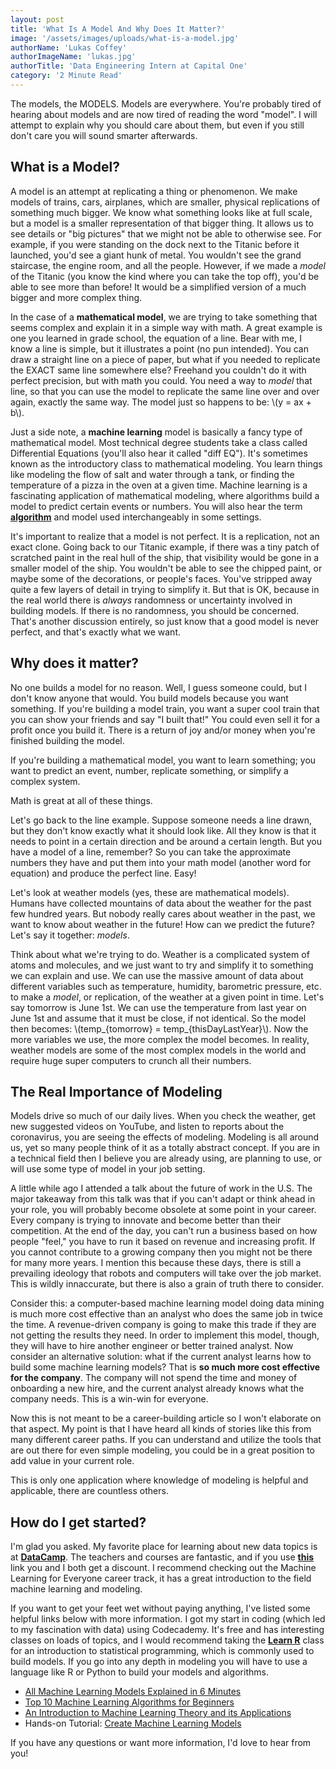 ```yaml
---
layout: post
title: 'What Is A Model And Why Does It Matter?'
image: '/assets/images/uploads/what-is-a-model.jpg'
authorName: 'Lukas Coffey'
authorImageName: 'lukas.jpg'
authorTitle: 'Data Engineering Intern at Capital One'
category: '2 Minute Read'
---
```


The models, the MODELS. Models are everywhere. You're probably tired of hearing about models and are now tired of reading the word "model". I will attempt to explain why you should care about them, but even if you still don't care you will sound smarter afterwards.

## What is a Model?

A model is an attempt at replicating a thing or phenomenon. We make models of trains, cars, airplanes, which are smaller, physical replications of something much bigger. We know what something looks like at full scale, but a model is a smaller representation of that bigger thing. It allows us to see details or "big pictures" that we might not be able to otherwise see. For example, if you were standing on the dock next to the Titanic before it launched, you'd see a giant hunk of metal. You wouldn't see the grand staircase, the engine room, and all the people. However, if we made a *model* of the Titanic (you know the kind where you can take the top off), you'd be able to see more than before! It would be a simplified version of a much bigger and more complex thing.

In the case of a **mathematical model**, we are trying to take something that seems complex and explain it in a simple way with math. A great example is one you learned in grade school, the equation of a line. Bear with me, I know a line is simple, but it illustrates a point (no pun intended). You can draw a straight line on a piece of paper, but what if you needed to replicate the EXACT same line somewhere else? Freehand you couldn't do it with perfect precision, but with math you could. You need a way to *model* that line, so that you can use the model to replicate the same line over and over again, exactly the same way. The model just so happens to be: \\(y = ax + b\\). 

Just a side note, a **machine learning** model is basically a fancy type of mathematical model. Most technical degree students take a class called Differential Equations (you'll also hear it called "diff EQ"). It's sometimes known as the introductory class to mathematical modeling. You learn things like modeling the flow of salt and water through a tank, or finding the temperature of a pizza in the oven at a given time. Machine learning is a fascinating application of mathematical modeling, where algorithms build a model to predict certain events or numbers. You will also hear the term [**algorithm**](https://slate.com/technology/2016/02/whats-the-deal-with-algorithms.html) and model used interchangeably in some settings.

It's important to realize that a model is not perfect. It is a replication, not an exact clone. Going back to our Titanic example, if there was a tiny patch of scratched paint in the real hull of the ship, that visibility would be gone in a smaller model of the ship. You wouldn't be able to see the chipped paint, or maybe some of the decorations, or people's faces. You've stripped away quite a few layers of detail in trying to simplify it. But that is OK, because in the real world there is *always* randomness or uncertainty involved in building models. If there is no randomness, you should be concerned. That's another discussion entirely, so just know that a good model is never perfect, and that's exactly what we want.

## Why does it matter?

No one builds a model for no reason. Well, I guess someone could, but I don't know anyone that would. You build models because you want something. If you're building a model train, you want a super cool train that you can show your friends and say "I built that!" You could even sell it for a profit once you build it. There is a return of joy and/or money when you're finished building the model.

If you're building a mathematical model, you want to learn something; you want to predict an event, number, replicate something, or simplify a complex system. 

Math is great at all of these things.

Let's go back to the line example. Suppose someone needs a line drawn, but they don't know exactly what it should look like. All they know is that it needs to point in a certain direction and be around a certain length. But you have a model of a line, remember? So you can take the approximate numbers they have and put them into your math model (another word for equation) and produce the perfect line. Easy!

Let's look at weather models (yes, these are mathematical models). Humans have collected mountains of data about the weather for the past few hundred years. But nobody really cares about weather in the past, we want to know about weather in the future! How can we predict the future? Let's say it together: *models*.

Think about what we're trying to do. Weather is a complicated system of atoms and molecules, and we just want to try and simplify it to something we can explain and use. We can use the massive amount of data about different variables such as temperature, humidity, barometric pressure, etc. to make a *model*, or replication, of the weather at a given point in time. Let's say tomorrow is June 1st. We can use the temperature from last year on June 1st and assume that it must be close, if not identical. So the model then becomes: \\(temp_{tomorrow} = temp_{thisDayLastYear}\\). Now the more variables we use, the more complex the model becomes. In reality, weather models are some of the most complex models in the world and require huge super computers to crunch all their numbers.

## The Real Importance of Modeling

Models drive so much of our daily lives. When you check the weather, get new suggested videos on YouTube, and listen to reports about the coronavirus, you are seeing the effects of modeling. Modeling is all around us, yet so many people think of it as a totally abstract concept. If you are in a technical field then I believe you are already using, are planning to use, or will use some type of model in your job setting. 

A little while ago I attended a talk about the future of work in the U.S. The major takeaway from this talk was that if you can't adapt or think ahead in your role, you will probably become obsolete at some point in your career. Every company is trying to innovate and become better than their competition. At the end of the day, you can't run a business based on how people "feel," you have to run it based on revenue and increasing profit. If you cannot contribute to a growing company then you might not be there for many more years. I mention this because these days, there is still a prevailing ideology that robots and computers will take over the job market. This is wildly innaccurate, but there is also a grain of truth there to consider. 

Consider this: a computer-based machine learning model doing data mining is much more cost effective than an analyst who does the same job in twice the time. A revenue-driven company is going to make this trade if they are not getting the results they need. In order to implement this model, though, they will have to hire another engineer or better trained analyst. Now consider an alternative solution: what if the current analyst learns how to build some machine learning models? That is **so much more cost effective for the company**. The company will not spend the time and money of onboarding a new hire, and the current analyst already knows what the company needs. This is a win-win for everyone.

Now this is not meant to be a career-building article so I won't elaborate on that aspect. My point is that I have heard all kinds of stories like this from many different career paths. If you can understand and utilize the tools that are out there for even simple modeling, you could be in a great position to add value in your current role.

This is only one application where knowledge of modeling is helpful and applicable, there are countless others.

## How do I get started?

I'm glad you asked. My favorite place for learning about new data topics is at [**DataCamp**](https://www.datacamp.com/join-me/MjY2MTgzNQ==). The teachers and courses are fantastic, and if you use [**this**](https://www.datacamp.com/join-me/MjY2MTgzNQ==) link you and I both get a discount. I recommend checking out the Machine Learning for Everyone career track, it has a great introduction to the field machine learning and modeling.

If you want to get your feet wet without paying anything, I've listed some helpful links below with more information. I got my start in coding (which led to my fascination with data) using Codecademy. It's free and has interesting classes on loads of topics, and I would recommend taking the [**Learn R**](https://www.codecademy.com/learn/learn-r) class for an introduction to statistical programming, which is commonly used to build models. If you go into any depth in modeling you will have to use a language like R or Python to build your models and algorithms.

- [All Machine Learning Models Explained in 6 Minutes](https://towardsdatascience.com/all-machine-learning-models-explained-in-6-minutes-9fe30ff6776a)
- [Top 10 Machine Learning Algorithms for Beginners](https://www.dataquest.io/blog/top-10-machine-learning-algorithms-for-beginners/)
- [An Introduction to Machine Learning Theory and its Applications](https://www.toptal.com/machine-learning/machine-learning-theory-an-introductory-primer)
- Hands-on Tutorial: [Create Machine Learning Models](https://docs.microsoft.com/en-us/learn/paths/create-machine-learn-models/)

If you have any questions or want more information, I'd love to hear from you!